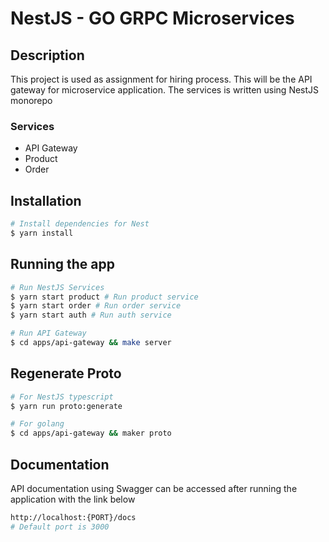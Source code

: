 # NestJS - GO GRPC Microservices

## Description
This project is used as assignment for hiring process. This will be the API gateway for microservice application. The services is written using NestJS monorepo
### Services
- API Gateway
- Product
- Order

## Installation

```bash
# Install dependencies for Nest
$ yarn install
```

## Running the app
```bash
# Run NestJS Services
$ yarn start product # Run product service
$ yarn start order # Run order service
$ yarn start auth # Run auth service

# Run API Gateway
$ cd apps/api-gateway && make server
```

## Regenerate Proto
```bash
# For NestJS typescript
$ yarn run proto:generate

# For golang
$ cd apps/api-gateway && maker proto
```

## Documentation
API documentation using Swagger can be accessed after running the application with the link below

```bash
http://localhost:{PORT}/docs
# Default port is 3000
```
